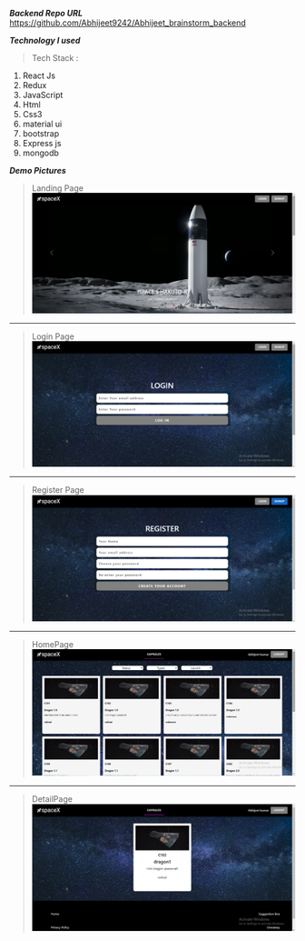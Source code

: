 **_Backend Repo URL_**
https://github.com/Abhijeet9242/Abhijeet_brainstorm_backend





**_Technology I used_**

> Tech Stack :

1. React Js
2. Redux
3. JavaScript
4. Html
5. Css3
6. material ui
7. bootstrap
8. Express js
9. mongodb

**_Demo Pictures_**


> Landing Page
> ![login](https://github.com/Abhijeet9242/Abhijeet_kumat-Frontend_Developer/blob/master/src/images/readme_Images/landingpage.png)

---

> Login Page
> ![login](https://github.com/Abhijeet9242/Abhijeet_kumat-Frontend_Developer/blob/master/src/images/readme_Images/login.png)

---

> Register Page
> ![login](https://github.com/Abhijeet9242/Abhijeet_kumat-Frontend_Developer/blob/master/src/images/readme_Images/register.png)

---

> HomePage
> ![login](https://github.com/Abhijeet9242/Abhijeet_kumat-Frontend_Developer/blob/master/src/images/readme_Images/homepage.png)

---

> DetailPage
> ![login](https://github.com/Abhijeet9242/Abhijeet_kumat-Frontend_Developer/blob/master/src/images/readme_Images/single.png)


